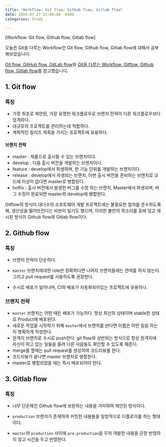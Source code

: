 ```yaml
---
title: "Workflow: Git flow, Github flow, Gitlab Flow"
date: 2020-07-27 22:00:00 -0400
categories: Study

---
```


[Workflow: Git flow, Github flow, Gitlab flow]

오늘은 Git을 다루는 Workflow인 Git flow, Github flow, Gitlab flow에 대해서 공부해보았습니다.



[Git flow, GitHub flow, GitLab flow](https://kor45cw.tistory.com/261)와 [Git을 다루는 Workflow: Gitflow, Github flow, Gitlab flow](https://medium.com/extales/git%EC%9D%84-%EB%8B%A4%EB%A3%A8%EB%8A%94-workflow-gitflow-github-flow-gitlab-flow-849d4e4104d9)를 참고했습니다.



## 1. Git flow

### 특징

- 가장 최초로 제안된, 가장 유명한 워크플로우로 브랜치 전략이 다른 워크플로우보다 엄격하다.
- 대규모의 프로젝트를 관리하는데 적합하다.
- 계획적인 릴리즈 계획을 가지는 프로젝트에 유용하다.

#### 브랜치 전략

- master : 제품으로 출시될 수 있는 브랜치이다.
- develop : 다음 출시 버전을 개발하는 브랜치이다.
- feature : develop에서 파생하며, 한 기능 단위를 개발하는 브랜치이다.
- release :  develop에서 파생되는 브랜치, 이번 출시 버전을 준비하는 브랜치로 코드에 이상이 없다면 master로 병합된다.
- hotfix : 출시 버전에서 발생한 버그를 수정 하는 브랜치, Master에서 파생되며, 버그 수정이 완료되면 master와 develop에 병합된다.



Gitflow의 방식이 대다수의 소프트웨어 개발 프로젝트에는 불필요한 절차를 준수하도록 해, 생산성을 떨어뜨린다는 비판이 일기도 했으며, 이러한 불만의 목소리를 등에 업고 제시된 방식이 Github flow와 Gitlab flow이다.



## 2.  Github flow

### 특징

- 브랜치 전략이 단순하다.

- `master` 브랜치에대한 role만 정확하다면 나머지 브랜치들에는 관여를 하지 않는다. 그리고 pull request를 사용하도록 권장한다.

- 수시로 배포가 일어나며, CI와 배포가 자동화되어있는 프로젝트에 유용하다.

  

### 브랜치 전략

- `master` 브랜치는 어떤 때든 배포가 가능하다. 항상 최신의 상태이며 stable한 상태로 Product에 배포된다.
- 새로운 작업을 시작하기 위해 `master`에서 브랜치를 딴다면 이름은 어떤 일을 하는지 명확하게 작성한다.
- 원격지 브랜치로 수시로 push한다. git flow와 상반되는 방식으로 항상 원격지에 자신이 하고 있는 일들을 올려 다른 사람들도 확인할 수 있도록 해준다.
- merge를 할때는 pull request를 생성하여 코드리뷰를 한다.
- 코드리뷰가 끝나면 master 브랜치로 병합한다.
- master로 병합되었을 때는 즉시 배포되어야 한다.



## 3. Gitlab flow

### 특징

- 너무 단순해진 Github flow에 보완하는 내용을 가미하여 제안된 방식이다.
- `production` 브랜치가 존재하여 커밋한 내용들을 일방적으로 디플로이를 하는 형태이다.

- `master`와 `production` 사이에 `pre-production`을 두어 개발한 내용을 곧장 반영하지 않고 시간을 두고 반영한다.

